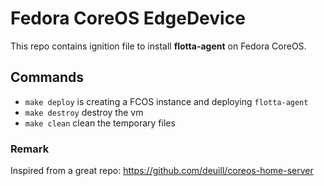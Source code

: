 # Fedora CoreOS EdgeDevice 

This repo contains ignition file to install **flotta-agent** on Fedora CoreOS.

## Commands

- `make deploy` is creating a FCOS instance and deploying `flotta-agent`
- `make destroy` destroy the vm
- `make clean` clean the temporary files

### Remark

Inspired from a great repo: https://github.com/deuill/coreos-home-server
